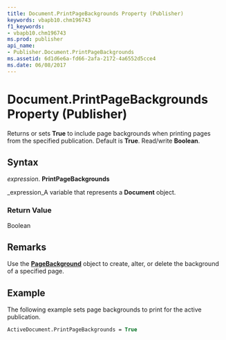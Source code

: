 ```yaml
---
title: Document.PrintPageBackgrounds Property (Publisher)
keywords: vbapb10.chm196743
f1_keywords:
- vbapb10.chm196743
ms.prod: publisher
api_name:
- Publisher.Document.PrintPageBackgrounds
ms.assetid: 6d1d6e6a-fd66-2afa-2172-4a6552d5cce4
ms.date: 06/08/2017
---
```



# Document.PrintPageBackgrounds Property (Publisher)

Returns or sets **True** to include page backgrounds when printing pages from the specified publication. Default is **True**. Read/write **Boolean**.


## Syntax

 _expression_. **PrintPageBackgrounds**

 _expression_A variable that represents a **Document** object.


### Return Value

Boolean


## Remarks

Use the **[PageBackground](pagebackground-object-publisher.md)** object to create, alter, or delete the background of a specified page.


## Example

The following example sets page backgrounds to print for the active publication.


```vb
ActiveDocument.PrintPageBackgrounds = True
```


